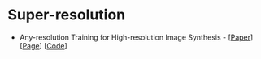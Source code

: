 # Super-resolution

* Any-resolution Training for High-resolution Image Synthesis -  [[Paper](https://arxiv.org/pdf/2204.07156.pdf)] [[Page](https://chail.github.io/anyres-gan/)] [[Code](https://github.com/chail/anyres-gan)]
